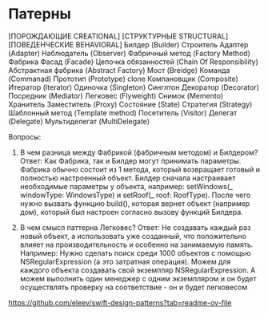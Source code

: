 #  Патерны

[ПОРОЖДАЮЩИЕ CREATIONAL]                    [СТРУКТУРНЫЕ STRUCTURAL]            [ПОВЕДЕНЧЕСКИЕ BEHAVIORAL]
 Билдер (Builder) Строитель                  Адаптер (Adapter)                   Наблюдатель (Observer)
 Фабричный метод (Factory Method) Фабрика    Фасад (Facade)                      Цепочка обязанностей (Chain Of Responsibility)
 Абстрактная фабрика (Abstract Factory)      Мост (Breidge)                      Команда (Commanad)
 Прототип (Prototype) clone                  Компановщик (Composite)             Итератор (Iterator)
 Одиночка (Singleton) Синглтон               Декоратор (Decorator)               Посредник (Mediator)
                                             Легковес (Flyweight)                Снимок (Memento) Хранитель
                                             Заместитель (Proxy)                 Состояние (State)
                                                                                 Стратегия (Strategy)
                                                                                 Шаблонный метод (Template method)
                                                                                 Посетитель (Visitor)
                                                                                 Делегат (Delegate)
                                                                                 Мультиделегат (MultiDelegate)

Вопросы:
1. В чем разница между Фабрикой (фабричным методом) и Билдером?
Ответ: Как Фабрика, так и Билдер могут принимать параметры.
    Фабрика обычно состоит из 1 метода, который возвращает готовый и полностью настроенный объект.
    Билдер сначала настраивает необходимые параметры у объекта, например: setWindows(_ windowType: WindowsType) и setRoof(_ roof: RoofType).
    После чего нужно вызвать функцию build(), которая вернет объект (например дом), который был настроен согласно вызову функций Билдера.

2. В чем смысл паттерна Легковес?
Ответ: Не создавать каждый раз новый объект, а использовать уже созданный, что положительно влияет на производительность и особенно на занимаемую память.
Например: Нужно сделать поиск среди 1000 объектов с помощью NSRegularExpression (а это затратная операция). Можем для каждого объекта создавать свой экземпляр NSRegularExpression. А можем выполнить один менеджер с одним экземпляром и он будет осуществлять проверку на соответствие - он и будет легковесом

https://github.com/eleev/swift-design-patterns?tab=readme-ov-file
